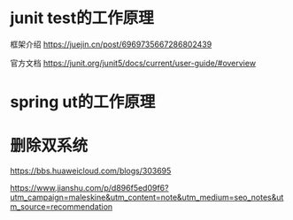 
# junit test的工作原理


框架介绍
https://juejin.cn/post/6969735667286802439

官方文档
https://junit.org/junit5/docs/current/user-guide/#overview



# spring ut的工作原理



# 删除双系统

https://bbs.huaweicloud.com/blogs/303695

https://www.jianshu.com/p/d896f5ed09f6?utm_campaign=maleskine&utm_content=note&utm_medium=seo_notes&utm_source=recommendation

